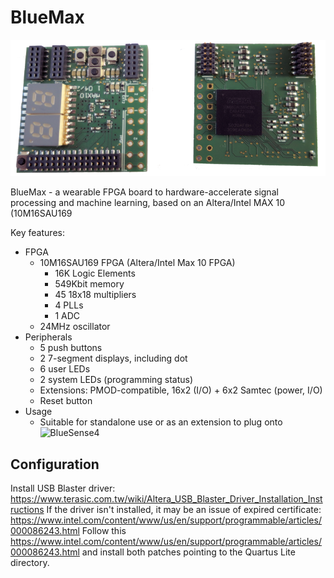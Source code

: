 # BlueMax

![BlueMax](/img/IMG_2148_best2_xp_25p.png)


BlueMax - a wearable FPGA board to hardware-accelerate signal processing and machine learning, based on an Altera/Intel MAX 10 (10M16SAU169


Key features:
* FPGA
  * 10M16SAU169 FPGA (Altera/Intel Max 10 FPGA)
    * 16K Logic Elements
    * 549Kbit memory
    * 45 18x18 multipliers
    * 4 PLLs
    * 1 ADC
  * 24MHz oscillator
* Peripherals
  * 5 push buttons
  * 2 7-segment displays, including dot
  * 6 user LEDs
  * 2 system LEDs (programming status)
  * Extensions: PMOD-compatible, 16x2 (I/O) + 6x2 Samtec (power, I/O) 
  * Reset button
* Usage
  * Suitable for standalone use or as an extension to plug onto ![BlueSense4](https://github.com/droggen/BlueSense4)
  
  
  
## Configuration

Install USB Blaster driver: https://www.terasic.com.tw/wiki/Altera_USB_Blaster_Driver_Installation_Instructions
If the driver isn't installed, it may be an issue of expired certificate: https://www.intel.com/content/www/us/en/support/programmable/articles/000086243.html
Follow this https://www.intel.com/content/www/us/en/support/programmable/articles/000086243.html and install both patches pointing to the Quartus Lite directory.
